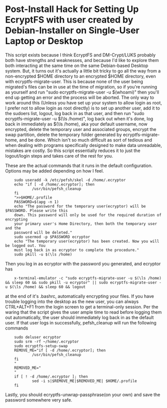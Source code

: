 Post-Install Hack for Setting Up EcryptFS with user created by Debian-Installer on Single-User Laptop or Desktop
===============================================================================

This script exists because I think EcryptFS and DM-Crypt/LUKS probably both
have strengths and weaknesses, and because I'd like to explore them both
interacting at the same time on the same Debian-based Desktop system. But, it
turns out it's actually a little bit tricky to go all the way from a
non-encrypted $HOME directory to an encrypted $HOME directory, even with
ecryptfs-migrate-user. This is because none of the user being migrated's
files can be in use at the time of migration, so if you're running as yourself
and run "sudo ecryptfs-migrate-user -u $(whoami)" then you'll end up getting
an error and the process will be aborted. The only way to work around this
(Unless you have set up your system to allow login as root, I prefer not to
allow login as root directly) is to set up another user, add it to the sudoers
list, logout, log back in as that user, and then run "sudo ecryptfs-migrate-user -u $(\ls /home)",
log back out when it's done, log back in immediately as $(\ls /home), aka
your default username, now encrypted, delete the temporary user and associated
groups, encrypt the swap partition, delete the temporary folder generated by
ecryptfs-migrate-home, and be done. Which isn't so much difficult as sort
of tedious and when dealing with programs specifically designed to make data
unreadable, mistakes are costly. So this script essentially reduces it to just
the logout/login steps and takes care of the rest for you.

These are the actual commands that it runs in the default configuration. Options
may be added depending on how I feel.

        sudo useradd -k /etc/pefsh/skel -d /home/.ecryptor
        echo "if [ -d /home/.ecryptor]; then
                /usr/bin/pefsh_cleanup
        fi
        ">>$HOME/.profile
        PASSWORD=$(apg -n 1)
        echo "The password for the temporary user(ecryptor) will be $PASSWORD. Please write this
        down. This password will only be used for the required duration of encrypting
        your primary user's Home Directory, then both the temporary user and the
        password will be deleted."
        sudo usermod -p $PASSWORD ecryptor
        echo "The temporary user(ecryptor) has been created. Now you will be logged out. You
        must log back in as ecryptor to complete the procedure."
        sudo pkill -u $(\ls /home)

Then you log in as ecryptor with the password you generated, and ecryptor has

        x-terminal-emulator -c "sudo ecryptfs-migrate-user -u $(\ls /home) && sleep 60 && sudo pkill -u ecryptor" || sudo ecryptfs-migrate-user -u $(\ls /home) && sleep 60 && logout

at the end of it's .bashrc, automatically encrypting your files. If you have trouble
logging into the desktop as the new user, you can always CTRL+ALT+F1 from the login
screen to get a terminal-only session. Per the waring that the script gives the user
ample time to read before logging them out automatically, the user should immediately
log back in as the default user. If that user logs in successfully, pefsh_cleanup will
run the following commands

        sudo deluser ecryptor
        sudo srm -rf ~/home/.ecryptor
        sudo ecryptfs-setup-swap
        REMOVE_ME="if [ -d /home/.ecryptor]; then 
                /usr/bin/pefsh_cleanup
        fi
        "
        REMOVED_ME="
        "
        if [ ! -d /home/.ecryptor ]; then
                sed -i s|$REMOVE_ME|$REMOVED_ME| $HOME/.profile
        fi

Lastly, you should ecryptfs-unwrap-passphrase(on your own) and save the password somewhere
very safe.

